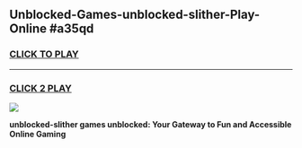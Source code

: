 
## Unblocked-Games-unblocked-slither-Play-Online #a35qd
<h3>
<a href="https://news.freeplayer.one?title=unblocked-slither&ref=3">CLICK TO PLAY</a></h3>
<hr>

<h3>
<a href="https://news.freeplayer.one?title=unblocked-slither&ref=3">CLICK 2 PLAY</a>
  
</h3>

<a href="https://news.freeplayer.one?title=unblocked-slither&ref=3"><img src="https://clearcache.store/games.png"></a>


**unblocked-slither games unblocked: Your Gateway to Fun and Accessible Online Gaming**
